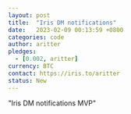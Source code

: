 ```yaml
---
layout: post
title:  "Iris DM notifications"
date:   2023-02-09 00:13:59 +0800
categories: code
author: aritter
pledges:
  - [0.002, aritter]
currency: BTC
contact: https://iris.to/aritter
status: New
---
```


"Iris DM notifications MVP" 
